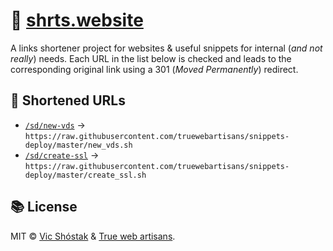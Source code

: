 # 🔗 [shrts.website](https://shrts.website/)

A links shortener project for websites & useful snippets for internal (_and not really_) needs. Each URL in the list below is checked and leads to the corresponding original link using a 301 (_Moved Permanently_) redirect.

## 📌 Shortened URLs

- [`/sd/new-vds`](https://shrts.website/sd/new-vds) → `https://raw.githubusercontent.com/truewebartisans/snippets-deploy/master/new_vds.sh`
- [`/sd/create-ssl`](https://shrts.website/sd/create-ssl) → `https://raw.githubusercontent.com/truewebartisans/snippets-deploy/master/create_ssl.sh`

## 📚 License

MIT &copy; [Vic Shóstak](https://github.com/koddr) & [True web artisans](https://1wa.co/).
